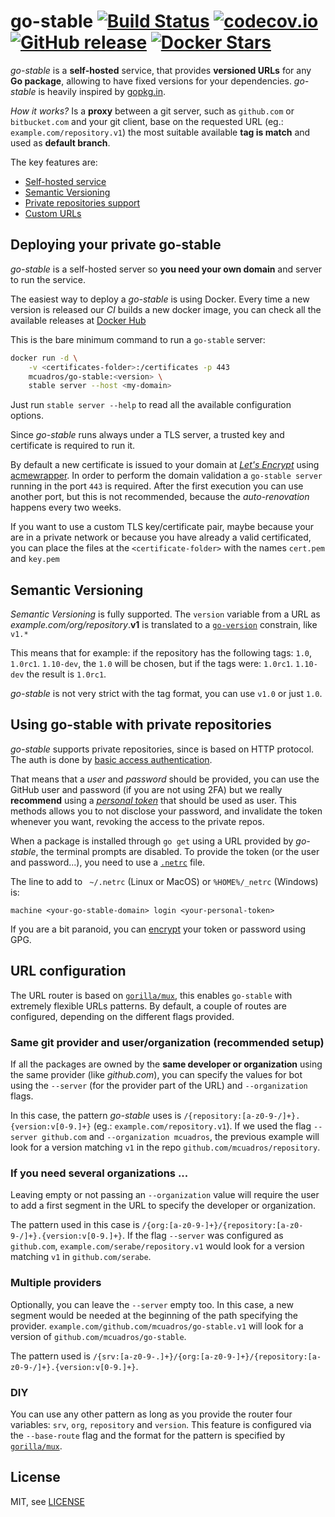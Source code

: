 # go-stable [![Build Status](https://travis-ci.org/mcuadros/go-stable.svg?branch=master)](https://travis-ci.org/mcuadros/go-stable) [![codecov.io](https://codecov.io/github/mcuadros/go-stable/coverage.svg?branch=master)](https://codecov.io/github/mcuadros/go-stable?branch=master) [![GitHub release](https://img.shields.io/github/release/mcuadros/go-stable.svg)](https://github.com/mcuadros/go-stable) [![Docker Stars](https://img.shields.io/docker/pulls/mcuadros/go-stable.svg)](https://hub.docker.com/r/mcuadros/go-stable/tags/)


*go-stable* is a **self-hosted** service, that provides **versioned URLs** for any **Go package**, allowing to have fixed versions for your dependencies. *go-stable* is heavily inspired by [gopkg.in](http://labix.org/gopkg.in).

_How it works?_ Is a **proxy** between a git server, such as `github.com` or `bitbucket.com` and your git client, base on the requested URL (eg.: `example.com/repository.v1`) the most suitable available **tag is match** and used as **default branch**. 

The key features are:
- [Self-hosted service](#self-hosted)
- [Semantic Versioning](#semantic)
- [Private repositories support](#private)
- [Custom URLs](#url)



## <a name="self-hosted" /> Deploying your private go-stable

*go-stable* is a self-hosted server so **you need your own domain** and server to run the service.

The easiest way to deploy a *go-stable* is using Docker. Every time a new version is released our *CI* builds a new docker image, you can check all the available releases at [Docker Hub](https://hub.docker.com/r/mcuadros/go-stable/tags/) 

This is the bare minimum command to run a `go-stable` server:

```sh
docker run -d \
    -v <certificates-folder>:/certificates -p 443
    mcuadros/go-stable:<version> \
    stable server --host <my-domain>
```

Just run `stable server --help` to read all the available configuration options.

Since *go-stable* runs always under a TLS server, a trusted key and certificate is required to run it. 

By default a new certificate is issued to your domain at [*Let's Encrypt*](https://letsencrypt.org/) using [acmewrapper](https://github.com/dkumor/acmewrapper). In order to perform the domain validation a `go-stable server` running in the port `443` is required. After the first execution you can use another port, but this is not recommended, because the _auto-renovation_ happens every two weeks.

If you want to use a custom TLS key/certificate pair, maybe because your are in a private network or because you have already a valid certificated, you can place the files at the `<certificate-folder>` with the names `cert.pem` and `key.pem`

## <a name="semantic" /> Semantic Versioning
_Semantic Versioning_ is fully supported. The `version` variable from a URL as *example.com/org/repository*.**v1** is translated to a [`go-version`](https://github.com/mcuadros/go-version) constrain, like `v1.*`

This means that for example: if the repository has the following tags: `1.0`, `1.0rc1`. `1.10-dev`, the `1.0` will be chosen, but if the tags were: `1.0rc1`. `1.10-dev` the result is `1.0rc1`.

*go-stable* is not very strict with the tag format, you can use `v1.0` or just `1.0`.

## <a name="private" /> Using go-stable with private repositories

*go-stable* supports private repositories, since is based on HTTP protocol. The auth is done by [basic access authentication](https://en.wikipedia.org/wiki/Basic_access_authentication). 

That means that a _user_ and _password_ should be provided, you can use the GitHub user and password (if you are not using 2FA) but we really **recommend** using a [*personal token*](https://help.github.com/articles/creating-an-access-token-for-command-line-use/) that should be used as user. This methods allows you to not disclose your password, and invalidate the token whenever you want, revoking the access to the private repos.

When a package is installed through `go get` using a URL provided by *go-stable*, the terminal prompts are disabled. To provide the token (or the user and password...), you need to use a [`.netrc`](https://www.gnu.org/software/inetutils/manual/html_node/The-_002enetrc-file.html) file. 

The line to add to ` ~/.netrc` (Linux or MacOS) or `%HOME%/_netrc` (Windows) is:
```
machine <your-go-stable-domain> login <your-personal-token>
```

If you are a bit paranoid, you can [encrypt](http://bryanwweber.com/writing/personal/2016/01/01/how-to-set-up-an-encrypted-.netrc-file-with-gpg-for-github-2fa-access/) your token or password using GPG.

## <a name="url" /> URL configuration

The URL router is based on [`gorilla/mux`](https://github.com/gorilla/mux), this enables `go-stable` with extremely flexible URLs patterns. By default, a couple of routes are configured, depending on the different flags provided.

### Same git provider and user/organization (recommended setup)

If all the packages are owned by the **same developer or organization** using the same provider (like *github.com*), you can specify the values for bot using the `--server` (for the provider part of the URL) and `--organization` flags.

In this case, the pattern *go-stable* uses is `/{repository:[a-z0-9-/]+}.{version:v[0-9.]+}` (eg.: `example.com/repository.v1`). If we used the flag `--server github.com` and `--organization mcuadros`, the previous example will look for a version matching `v1` in the repo `github.com/mcuadros/repository`.

### If you need several organizations ... 

Leaving empty or not passing an `--organization` value will require the user to add a first segment in the URL to specify the developer or organization.

The pattern used in this case is `/{org:[a-z0-9-]+}/{repository:[a-z0-9-/]+}.{version:v[0-9.]+}`. If the flag `--server` was configured as `github.com`, `example.com/serabe/repository.v1` would look for a version matching `v1` in `github.com/serabe`.

### Multiple providers

Optionally, you can leave the `--server` empty too. In this case, a new segment would be needed at the beginning of the path specifying the provider. `example.com/github.com/mcuadros/go-stable.v1` will look for a version of `github.com/mcuadros/go-stable`.

The pattern used is `/{srv:[a-z0-9-.]+}/{org:[a-z0-9-]+}/{repository:[a-z0-9-/]+}.{version:v[0-9.]+}`.

### DIY

You can use any other pattern as long as you provide the router four variables: `srv`, `org`, `repository` and `version`. This feature is configured via the `--base-route` flag and the format for the pattern is specified by [`gorilla/mux`](https://github.com/gorilla/mux).


License
-------

MIT, see [LICENSE](LICENSE)
